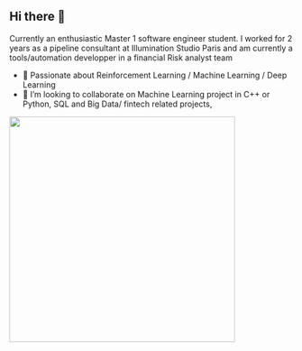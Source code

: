 ## Hi there 👋

Currently an enthusiastic Master 1 software engineer student. 
I worked for 2 years as a pipeline consultant at Illumination Studio Paris and am currently a tools/automation developper in a financial Risk analyst team
- 🔭 Passionate about  Reinforcement Learning / Machine Learning / Deep Learning
- 👯 I’m looking to collaborate on Machine Learning project in C++ or Python, SQL and Big Data/ fintech related projects, 
  
<!--
**triuyen/triuyen** is a ✨ _special_ ✨ repository because its `README.md` (this file) appears on your GitHub profile.

Here are some ideas to get you started:


- 🤔 I’m looking for help with ...
- 💬 Ask me about ...
- 📫 How to reach me: triuyentang@gmail.com
- 😄 Pronouns: ...
- ⚡ Fun fact: ...
-->

<img src="https://leetcard.jacoblin.cool/triuyen?theme=dark&font=IBM%20Plex%20Sans%20Hebrew&ext=heatmap" width="400">

<!--![Leetcode Stats](https://leetcard.jacoblin.cool/triuyen?theme=dark&font=IBM%20Plex%20Sans%20Hebrew&ext=heatmap)-->

